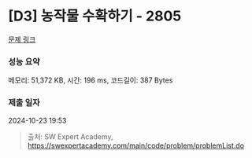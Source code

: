 # [D3] 농작물 수확하기 - 2805 

[문제 링크](https://swexpertacademy.com/main/code/problem/problemDetail.do?contestProbId=AV7GLXqKAWYDFAXB) 

### 성능 요약

메모리: 51,372 KB, 시간: 196 ms, 코드길이: 387 Bytes

### 제출 일자

2024-10-23 19:53



> 출처: SW Expert Academy, https://swexpertacademy.com/main/code/problem/problemList.do